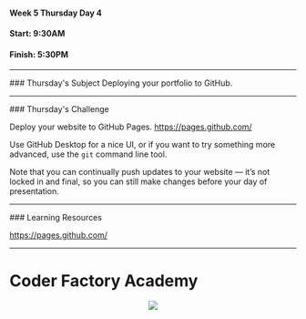 #### Week 5 Thursday Day 4

#### Start: 9:30AM
#### Finish: 5:30PM
<hr>
### Thursday's Subject
Deploying your portfolio to GitHub.

<hr>
### Thursday's Challenge

Deploy your website to GitHub Pages. https://pages.github.com/

Use GitHub Desktop for a nice UI, or if you want to try something more advanced, use the `git` command line tool.

Note that you can continually push updates to your website — it’s not locked in and final, so you can still make changes before your day of presentation.

<hr>
### Learning Resources

https://pages.github.com/

---

# Coder Factory Academy
<p align="center"><img src="https://github.com/coder-factory-academy/cf-guidline-css/blob/master/CFA.png"></p>
